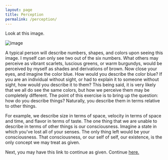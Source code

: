 ```yaml
---
layout: page
title: Perception
permalink: /perception/
---
```

Look at this image.

![image](https://images.ctfassets.net/u4vv676b8z52/6tpwrD6xE7eAVT48WiRO8G/af44a4b15a5833c1c570fa465d6b5004/ishihara-test-hero-compressor.jpg?fm=jpg&q=80)

A typical person will describe numbers, shapes, and colors upon seeing this image. I myself can only see two out of the six numbers. What others may perceive as vibrant scarlets, luscious greens, or warm burgundys, would be perceived by myself as shades and derivations of brown. Now close your eyes, and imagine the color blue. How would you describe the color blue? If you are an individual without sight, or had to explain it to someone without sight, how would you describe it to them? This being said, it is very likely that we all do see the same colors, but how we perceive them may be completely different. The point of this exercise is to bring up the question: how do you describe things? Naturally, you describe them in terms relative to other things. 

For example, we describe size in terms of space, velocity in terms of space and time, and flavor in terms of taste. The one thing that we are unable to describe in terms of other things is our consciousness. Imagine a state in which you've lost all of your senses. The only thing left would be your consciousness. That consciousness, or our self of self, our existence, is the only concept we may treat as given. 

Next, you may have this link to continue as given. Continue [here.](https://kuraian.github.io/phil20b-project/joke)